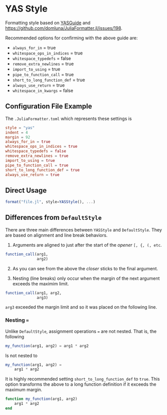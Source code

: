 # YAS Style

Formatting style based on [YASGuide](https://github.com/jrevels/YASGuide) and https://github.com/domluna/JuliaFormatter.jl/issues/198.

Recommended options for confirming with the above guide are:

  - `always_for_in` = true
  - `whitespace_ops_in_indices` = true
  - `whitespace_typedefs` = false
  - `remove_extra_newlines` = true
  - `import_to_using` = true
  - `pipe_to_function_call` = true
  - `short_to_long_function_def` = true
  - `always_use_return` = true
  - `whitespace_in_kwargs` = false

## Configuration File Example

The `.JuliaFormatter.toml` which represents these settings is

```toml
style = "yas"
indent = 4
margin = 92
always_for_in = true
whitespace_ops_in_indices = true
whitespace_typedefs = false
remove_extra_newlines = true
import_to_using = true
pipe_to_function_call = true
short_to_long_function_def = true
always_use_return = true
```

## Direct Usage

```julia
format("file.jl", style=YASStyle(), ...)
```

## Differences from `DefaultStyle`

There are three main differences between `YASStyle` and `DefaultStyle`. They are based
on alignment and line break behaviors.

 1. Arguments are aligned to just after the start of the *opener* `[, {, (, etc`.

```julia
function_call(arg1,
              arg2)
```

 2. As you can see from the above the *closer* sticks to the final argument.

 3. Nesting (line breaks) only occur when the margin of the next argument exceeds
    the maximim limit.

```julia
function_call(arg1, arg2,
              arg3)
```

`arg3` exceeded the margin limit and so it was placed on the following line.

### Nesting `=`

Unlike `DefaultStyle`, assignment operations `=` are not nested. That
is, the following

```julia
my_function(arg1, arg2) = arg1 * arg2
```

Is not nested to

```julia
my_function(arg1, arg2) =
    arg1 * arg2
```

It is highly recommended setting `short_to_long_function_def` to `true`. This option
transforms the above to a long function definition if it exceeds the maximum margin.

```julia
function my_function(arg1, arg2)
    arg1 * arg2
end
```
